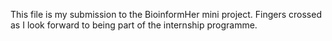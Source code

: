 This file is my submission to the BioinformHer mini project. Fingers crossed as I look forward to being part of the internship programme.
